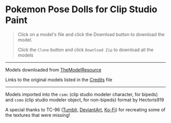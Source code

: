 Pokemon Pose Dolls for Clip Studio Paint
===
> Click on a model's file and click the Download button to download the model.
> 
> Click the `Clone` button and click `Download Zip` to download all the models
---

Models downloaded from [TheModelResource](https://www.models-resource.com/)

Links to the original models listed in the [Credits](https://github.com/Hectoris919/CSP-Pokemon-Models/blob/main/Pokemon%20XY/Credits.md) file

---

Models imported into the `csmc` (clip studio modeler character, for bipeds) and `csmo` (clip studio modeler object, for non-bipeds) format by Hectoris919

A special thanks to TC-96 ([Tumblr](https://xxtc-96xx.tumblr.com/), [DeviantArt](https://www.deviantart.com/tc-96), [Ko-Fi](https://ko-fi.com/tckofi)) for recreating some of the textures that were missing!

